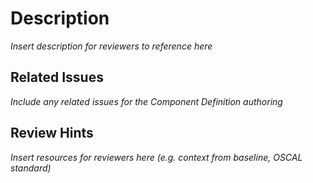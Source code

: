 # Description

_Insert description for reviewers to reference here_

## Related Issues
_Include any related issues for the Component Definition authoring_


## Review Hints

_Insert resources for reviewers here (e.g. context from baseline, OSCAL standard)_
